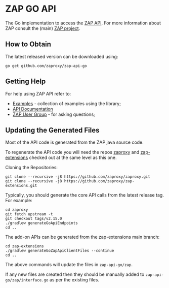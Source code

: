 # ZAP GO API

The Go implementation to access the [ZAP API](https://www.zaproxy.org/docs/api/). For more information
about ZAP consult the (main) [ZAP project](https://github.com/zaproxy/zaproxy/).

## How to Obtain

The latest released version can be downloaded using:

    go get github.com/zaproxy/zap-api-go

## Getting Help

For help using ZAP API refer to:
  * [Examples](https://github.com/zaproxy/zap-api-go/tree/master/example) - collection of examples using the library;
  * [API Documentation](https://www.zaproxy.org/docs/api/)
  * [ZAP User Group](https://groups.google.com/group/zaproxy-users) - for asking questions;

## Updating the Generated Files

Most of the API code is generated from the ZAP java source code.

To regenerate the API code you will need the repos [zaproxy](https://github.com/zaproxy/zaproxy) and [zap-extensions](https://github.com/zaproxy/zap-extensions) checked out at the same level as this one.

Cloning the Repositories:
```
git clone --recursive -j8 https://github.com/zaproxy/zaproxy.git
git clone --recursive -j8 https://github.com/zaproxy/zap-extensions.git
```

Typically, you should generate the core API calls from the latest release tag. For example:

```
cd zaproxy
git fetch upstream -t
git checkout tags/v2.15.0
./gradlew generateGoApiEndpoints
cd ..
```

The add-on APIs can be generated from the zap-extensions main branch:

```
cd zap-extensions
./gradlew generateGoZapApiClientFiles --continue
cd ..
```

The above commands will update the files in `zap-api-go/zap`.

If any new files are created then they should be manually added to `zap-api-go/zap/interface.go` as per the existing files.